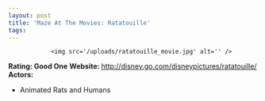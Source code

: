 ```yaml
---
layout: post
title: 'Maze At The Movies: Ratatouille'
tags:
---
```



                <img src='/uploads/ratatouille_movie.jpg' alt='' />
<p><strong>Rating: Good One</strong>
<strong>Website: </strong><a href="http://disney.go.com/disneypictures/ratatouille/"><a href="http://disney.go.com/disneypictures/ratatouille/">http://disney.go.com/disneypictures/ratatouille/</a></a>
<strong>Actors: </strong></p>
<ul>
    <li>Animated Rats and Humans</li>
</ul>

